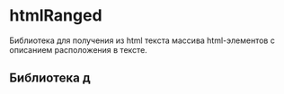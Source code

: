 # htmlRanged
Библиотека для получения из html текста массива html-элементов с описанием расположения в тексте.

## Библиотека д

